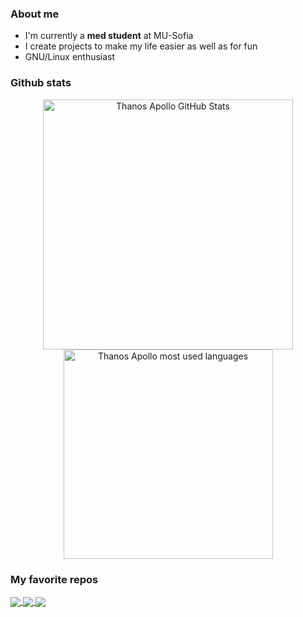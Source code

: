 

### About me 
+ I'm currently a **med student** at MU-Sofia
+ I create projects to make my life easier as well as for fun
+ GNU/Linux enthusiast


### Github stats
<p align="center">

<img align="center" width="400" alt="Thanos Apollo GitHub Stats" src="https://github-readme-stats.vercel.app/api?username=ThanosApollo&show_icons=true&hide_border=true&theme=gotham" />

<img align="center" width="335" alt="Thanos Apollo most used languages"  src="https://github-readme-stats.vercel.app/api/top-langs/?username=ThanosApollo&langs_count=6&hide_border=true&layout=compact&theme=gotham" />

</p>

### My favorite repos 

<a href="https://github.com/anuraghazra/github-readme-stats">
  <img align="center" src="https://github-readme-stats.vercel.app/api/pin/?username=ThanosApollo&repo=config&hide_border=true&theme=gotham" />
</a>
<a href="https://github.com/anuraghazra/anuraghazra.github.io">
  <img align="center" src="https://github-readme-stats.vercel.app/api/pin/?username=ThanosApollo&repo=MUS-Bot&hide_border=true&theme=gotham" />
</a>
<a href="https://github.com/anuraghazra/anuraghazra.github.io">
  <img align="center" src="https://github-readme-stats.vercel.app/api/pin/?username=ThanosApollo&repo=MedNotes&hide_border=true&theme=gotham" />
</a>

